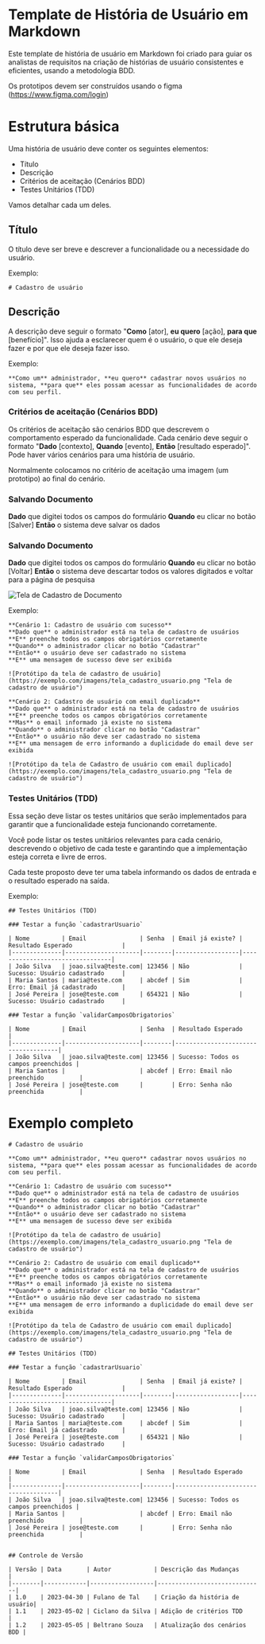 # Template de História de Usuário em Markdown

Este template de história de usuário em Markdown foi criado para guiar os analistas de requisitos na criação de histórias de usuário consistentes e eficientes, usando a metodologia BDD.

Os prototipos devem ser construídos usando o figma (https://www.figma.com/login)

# Estrutura básica

Uma história de usuário deve conter os seguintes elementos:

* Título
* Descrição
* Critérios de aceitação (Cenários BDD)
* Testes Unitários (TDD)

Vamos detalhar cada um deles.

## Título

O título deve ser breve e descrever a funcionalidade ou a necessidade do usuário.

Exemplo:
```
# Cadastro de usuário
```

## Descrição

A descrição deve seguir o formato "**Como** [ator], **eu quero** [ação], **para que** [benefício]". Isso ajuda a esclarecer quem é o usuário, o que ele deseja fazer e por que ele deseja fazer isso.

Exemplo:
```
**Como um** administrador, **eu quero** cadastrar novos usuários no sistema, **para que** eles possam acessar as funcionalidades de acordo com seu perfil.
```

### Critérios de aceitação (Cenários BDD)

Os critérios de aceitação são cenários BDD que descrevem o comportamento esperado da funcionalidade. Cada cenário deve seguir o formato "**Dado** [contexto], **Quando** [evento], **Então** [resultado esperado]". Pode haver vários cenários para uma história de usuário.

Normalmente colocamos no critério de aceitação uma imagem (um prototipo) ao final do cenário.

### Salvando Documento
**Dado** que digitei todos os campos do formulário
**Quando** eu clicar no botão [Salver]
**Então** o sistema deve salvar os dados

### Salvando Documento
**Dado** que digitei todos os campos do formulário
**Quando** eu clicar no botão [Voltar]
**Então** o sistema deve descartar todos os valores digitados e voltar para a página de pesquisa




![Tela de Cadastro de Documento](../img/cad_documento.png)

Exemplo:

```
**Cenário 1: Cadastro de usuário com sucesso**
**Dado que** o administrador está na tela de cadastro de usuários
**E** preenche todos os campos obrigatórios corretamente
**Quando** o administrador clicar no botão "Cadastrar"
**Então** o usuário deve ser cadastrado no sistema
**E** uma mensagem de sucesso deve ser exibida

![Protótipo da tela de cadastro de usuário](https://exemplo.com/imagens/tela_cadastro_usuario.png "Tela de cadastro de usuário")

**Cenário 2: Cadastro de usuário com email duplicado**
**Dado que** o administrador está na tela de cadastro de usuários
**E** preenche todos os campos obrigatórios corretamente
**Mas** o email informado já existe no sistema
**Quando** o administrador clicar no botão "Cadastrar"
**Então** o usuário não deve ser cadastrado no sistema
**E** uma mensagem de erro informando a duplicidade do email deve ser exibida

![Protótipo da tela de Cadastro de usuário com email duplicado](https://exemplo.com/imagens/tela_cadastro_usuario.png "Tela de cadastro de usuário")
```

### Testes Unitários (TDD)

Essa seção deve listar os testes unitários que serão implementados para garantir que a funcionalidade esteja funcionando corretamente.

Você pode listar os testes unitários relevantes para cada cenário, descrevendo o objetivo de cada teste e garantindo que a implementação esteja correta e livre de erros.

Cada teste proposto deve ter uma tabela informando os dados de entrada e o resultado esperado na saída.

Exemplo:

```
## Testes Unitários (TDD)

### Testar a função `cadastrarUsuario`

| Nome         | Email               | Senha  | Email já existe? | Resultado Esperado              |
|--------------|---------------------|--------|------------------|---------------------------------|
| João Silva   | joao.silva@teste.com| 123456 | Não              | Sucesso: Usuário cadastrado     |
| Maria Santos | maria@teste.com     | abcdef | Sim              | Erro: Email já cadastrado       |
| José Pereira | jose@teste.com      | 654321 | Não              | Sucesso: Usuário cadastrado     |

### Testar a função `validarCamposObrigatorios`

| Nome         | Email               | Senha  | Resultado Esperado                  |
|--------------|---------------------|--------|-------------------------------------|
| João Silva   | joao.silva@teste.com| 123456 | Sucesso: Todos os campos preenchidos |
| Maria Santos |                     | abcdef | Erro: Email não preenchido          |
| José Pereira | jose@teste.com      |        | Erro: Senha não preenchida          |
```

# Exemplo completo

```
# Cadastro de usuário

**Como um** administrador, **eu quero** cadastrar novos usuários no sistema, **para que** eles possam acessar as funcionalidades de acordo com seu perfil.

**Cenário 1: Cadastro de usuário com sucesso**
**Dado que** o administrador está na tela de cadastro de usuários
**E** preenche todos os campos obrigatórios corretamente
**Quando** o administrador clicar no botão "Cadastrar"
**Então** o usuário deve ser cadastrado no sistema
**E** uma mensagem de sucesso deve ser exibida

![Protótipo da tela de cadastro de usuário](https://exemplo.com/imagens/tela_cadastro_usuario.png "Tela de cadastro de usuário")

**Cenário 2: Cadastro de usuário com email duplicado**
**Dado que** o administrador está na tela de cadastro de usuários
**E** preenche todos os campos obrigatórios corretamente
**Mas** o email informado já existe no sistema
**Quando** o administrador clicar no botão "Cadastrar"
**Então** o usuário não deve ser cadastrado no sistema
**E** uma mensagem de erro informando a duplicidade do email deve ser exibida

![Protótipo da tela de Cadastro de usuário com email duplicado](https://exemplo.com/imagens/tela_cadastro_usuario.png "Tela de cadastro de usuário")

## Testes Unitários (TDD)

### Testar a função `cadastrarUsuario`

| Nome         | Email               | Senha  | Email já existe? | Resultado Esperado              |
|--------------|---------------------|--------|------------------|---------------------------------|
| João Silva   | joao.silva@teste.com| 123456 | Não              | Sucesso: Usuário cadastrado     |
| Maria Santos | maria@teste.com     | abcdef | Sim              | Erro: Email já cadastrado       |
| José Pereira | jose@teste.com      | 654321 | Não              | Sucesso: Usuário cadastrado     |

### Testar a função `validarCamposObrigatorios`

| Nome         | Email               | Senha  | Resultado Esperado                  |
|--------------|---------------------|--------|-------------------------------------|
| João Silva   | joao.silva@teste.com| 123456 | Sucesso: Todos os campos preenchidos |
| Maria Santos |                     | abcdef | Erro: Email não preenchido          |
| José Pereira | jose@teste.com      |        | Erro: Senha não preenchida          |


## Controle de Versão

| Versão | Data       | Autor            | Descrição das Mudanças       |
|--------|------------|------------------|------------------------------|
| 1.0    | 2023-04-30 | Fulano de Tal    | Criação da história de usuário|
| 1.1    | 2023-05-02 | Ciclano da Silva | Adição de critérios TDD      |
| 1.2    | 2023-05-05 | Beltrano Souza   | Atualização dos cenários BDD |
```